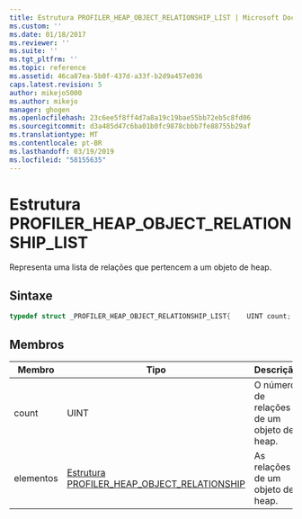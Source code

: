 ```yaml
---
title: Estrutura PROFILER_HEAP_OBJECT_RELATIONSHIP_LIST | Microsoft Docs
ms.custom: ''
ms.date: 01/18/2017
ms.reviewer: ''
ms.suite: ''
ms.tgt_pltfrm: ''
ms.topic: reference
ms.assetid: 46ca87ea-5b0f-437d-a33f-b2d9a457e036
caps.latest.revision: 5
author: mikejo5000
ms.author: mikejo
manager: ghogen
ms.openlocfilehash: 23c6ee5f8ff4d7a8a19c19bae55bb72eb5c8fd06
ms.sourcegitcommit: d3a485d47c6ba01b0fc9878cbbb7fe88755b29af
ms.translationtype: MT
ms.contentlocale: pt-BR
ms.lasthandoff: 03/19/2019
ms.locfileid: "58155635"
---
```

# <a name="profilerheapobjectrelationshiplist-structure"></a>Estrutura PROFILER_HEAP_OBJECT_RELATIONSHIP_LIST
Representa uma lista de relações que pertencem a um objeto de heap.  
  
## <a name="syntax"></a>Sintaxe  
  
```cpp
typedef struct _PROFILER_HEAP_OBJECT_RELATIONSHIP_LIST{    UINT count;    [size_is(count)] PROFILER_HEAP_OBJECT_RELATIONSHIP elements[];} PROFILER_HEAP_OBJECT_RELATIONSHIP_LIST;  
```  
  
## <a name="members"></a>Membros  
  
|Membro|Tipo|Descrição|  
|------------|----------|-----------------|  
|count|UINT|O número de relações de um objeto de heap.|  
|elementos|[Estrutura PROFILER_HEAP_OBJECT_RELATIONSHIP](../../winscript/reference/profiler-heap-object-relationship-structure.md)|As relações de um objeto de heap.|